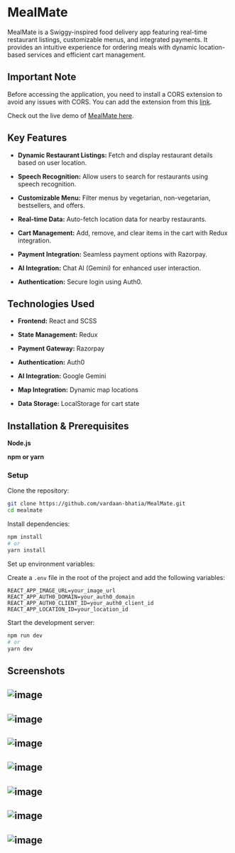# **MealMate**

MealMate is a Swiggy-inspired food delivery app featuring real-time restaurant listings, customizable menus, and integrated payments. It provides an intuitive experience for ordering meals with dynamic location-based services and efficient cart management.

## **Important Note**

<p>Before accessing the application, you need to install a CORS extension to avoid any issues with CORS. You can add the extension from this <a href="https://chromewebstore.google.com/detail/allow-cors-access-control/lhobafahddgcelffkeicbaginigeejlf?hl=en-US&utm_source=ext_sidebar" target="_blank" rel="noopener noreferrer">link</a>.</p>

<p>Check out the live demo of <a href="https://mealmatebyvardaan.vercel.app/" target="_blank" rel="noopener noreferrer">MealMate here</a>.</p>


## **Key Features**

- **Dynamic Restaurant Listings:** Fetch and display restaurant details based on user location.

- **Speech Recognition:** Allow users to search for restaurants using speech recognition.

- **Customizable Menu:** Filter menus by vegetarian, non-vegetarian, bestsellers, and offers.

- **Real-time Data:** Auto-fetch location data for nearby restaurants.

- **Cart Management:** Add, remove, and clear items in the cart with Redux integration.

- **Payment Integration:** Seamless payment options with Razorpay.

- **AI Integration:** Chat AI (Gemini) for enhanced user interaction.

- **Authentication:** Secure login using Auth0.

## **Technologies Used**

- **Frontend:** React and SCSS

- **State Management:** Redux

- **Payment Gateway:** Razorpay

- **Authentication:** Auth0

- **AI Integration:** Google Gemini

- **Map Integration:** Dynamic map locations

- **Data Storage:** LocalStorage for cart state

## **Installation & Prerequisites**

**Node.js**

**npm or yarn**

### Setup

Clone the repository:

```bash
git clone https://github.com/vardaan-bhatia/MealMate.git
cd mealmate
```

Install dependencies:

```bash
npm install
# or
yarn install
```

Set up environment variables:

Create a `.env` file in the root of the project and add the following variables:

```
REACT_APP_IMAGE_URL=your_image_url
REACT_APP_AUTH0_DOMAIN=your_auth0_domain
REACT_APP_AUTH0_CLIENT_ID=your_auth0_client_id
REACT_APP_LOCATION_ID=your_location_id
```

Start the development server:

```bash
npm run dev
# or
yarn dev
```

## **Screenshots**

![image](https://github.com/user-attachments/assets/6ca5b8f3-14dd-4506-a5c1-d21a5d4a35cf)
---

![image](https://github.com/user-attachments/assets/bd850edd-6816-4781-893b-2921d38dd15e)
---

![image](https://github.com/user-attachments/assets/36ad4cb9-c064-4514-91cc-5e15759ce1da)
---

![image](https://github.com/user-attachments/assets/c9a1f544-1fb6-4c38-8e72-9d6951ae7c82)
---

![image](https://github.com/user-attachments/assets/52ad05de-7f2b-492f-b422-e2ca4daff1ba)
---

![image](https://github.com/user-attachments/assets/1c987a50-2c16-4f13-930f-c52a6473e7e8)
---

![image](https://github.com/user-attachments/assets/c4bb4bba-0740-4469-8599-5522ae8f9190)
---
